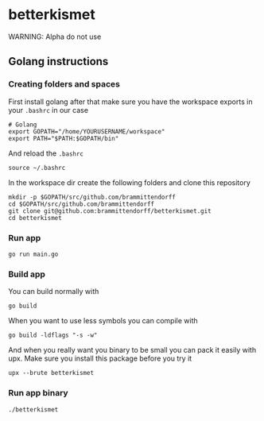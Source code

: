 # betterkismet

WARNING: Alpha do not use

## Golang instructions

### Creating folders and spaces

First install golang after that make sure you have the workspace exports in your `.bashrc` in our case

```
# Golang
export GOPATH="/home/YOURUSERNAME/workspace"
export PATH="$PATH:$GOPATH/bin"
```

And reload the `.bashrc`

```
source ~/.bashrc
```

In the workspace dir create the following folders and clone this repository

```
mkdir -p $GOPATH/src/github.com/brammittendorff
cd $GOPATH/src/github.com/brammittendorff
git clone git@github.com:brammittendorff/betterkismet.git
cd betterkismet
```

### Run app

```
go run main.go
```

### Build app

You can build normally with

```
go build
```

When you want to use less symbols you can compile with

```
go build -ldflags "-s -w"
```

And when you really want you binary to be small you can pack it easily with upx. Make sure you install this package before you try it

```
upx --brute betterkismet
```

### Run app binary

```
./betterkismet
```
